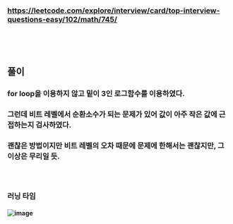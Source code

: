 ### https://leetcode.com/explore/interview/card/top-interview-questions-easy/102/math/745/
### <br/><br/>

## 풀이
### for loop을 이용하지 않고 밑이 3인 로그함수를 이용하였다.
### 그런데 비트 레벨에서 순환소수가 되는 문제가 있어 값이 아주 작은 값에 근접하는지 검사하였다.
### 괜찮은 방법이지만 비트 레벨의 오차 때문에 문제에 한해서는 괜찮지만, 그 이상은 무리일 듯.
### <br/>

### 러닝 타임
#### ![image](https://github.com/user-attachments/assets/0e40a93b-8423-476a-99f7-02a6f78ac6f4)
